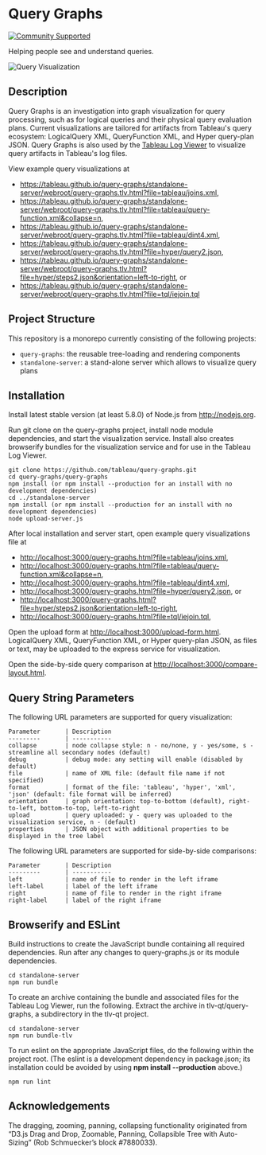 Query Graphs
============
[![Community Supported](https://img.shields.io/badge/Support%20Level-Community%20Supported-457387.svg)](https://www.tableau.com/support-levels-it-and-developer-tools)

Helping people see and understand queries.

![Query Visualization](https://tableau.github.io/query-graphs/standalone-server/media/sample_graph.png "Sample Graph")

Description
-----------

Query Graphs is an investigation into graph visualization for query processing, such as for logical queries and their physical
query evaluation plans.
Current visualizations are tailored for artifacts from Tableau's query ecosystem:
LogicalQuery XML, QueryFunction XML, and Hyper query-plan JSON.
Query Graphs is also used by the
[Tableau Log Viewer](https://github.com/tableau/tableau-log-viewer)
to visualize query artifacts in Tableau's log files.

View example query visualizations at
* <https://tableau.github.io/query-graphs/standalone-server/webroot/query-graphs.tlv.html?file=tableau/joins.xml>,
* <https://tableau.github.io/query-graphs/standalone-server/webroot/query-graphs.tlv.html?file=tableau/query-function.xml&collapse=n>,
* <https://tableau.github.io/query-graphs/standalone-server/webroot/query-graphs.tlv.html?file=tableau/dint4.xml>,
* <https://tableau.github.io/query-graphs/standalone-server/webroot/query-graphs.tlv.html?file=hyper/query2.json>,
* <https://tableau.github.io/query-graphs/standalone-server/webroot/query-graphs.tlv.html?file=hyper/steps2.json&orientation=left-to-right>, or
* <https://tableau.github.io/query-graphs/standalone-server/webroot/query-graphs.tlv.html?file=tql/iejoin.tql>

Project Structure
-------------------

This repository is a monorepo currently consisting of the following projects:

* `query-graphs`: the reusable tree-loading and rendering components
* `standalone-server`: a stand-alone server which allows to visualize query plans

Installation
------------

Install latest stable version (at least 5.8.0) of Node.js from <http://nodejs.org>.

Run git clone on the query-graphs project, install node module dependencies, and
start the visualization service.
Install also creates browserify bundles for the visualization service and for use in the Tableau Log Viewer.

```shell
git clone https://github.com/tableau/query-graphs.git
cd query-graphs/query-graphs
npm install (or npm install --production for an install with no development dependencies)
cd ../standalone-server
npm install (or npm install --production for an install with no development dependencies)
node upload-server.js
```

After local installation and server start, open example query visualizations file at
* <http://localhost:3000/query-graphs.html?file=tableau/joins.xml>,
* <http://localhost:3000/query-graphs.html?file=tableau/query-function.xml&collapse=n>,
* <http://localhost:3000/query-graphs.html?file=tableau/dint4.xml>,
* <http://localhost:3000/query-graphs.html?file=hyper/query2.json>, or
* <http://localhost:3000/query-graphs.html?file=hyper/steps2.json&orientation=left-to-right>,
* <http://localhost:3000/query-graphs.html?file=tql/iejoin.tql>,

Open the upload form at
<http://localhost:3000/upload-form.html>.
LogicalQuery XML, QueryFunction XML, or Hyper query-plan JSON, as files or text,
may be uploaded to the express service for visualization.

Open the side-by-side query comparison at
<http://localhost:3000/compare-layout.html>.

Query String Parameters
-----------------------

The following URL parameters are supported for query visualization:

```
Parameter       | Description
---------       | -----------
collapse        | node collapse style: n - no/none, y - yes/some, s - streamline all secondary nodes (default)
debug           | debug mode: any setting will enable (disabled by default)
file            | name of XML file: (default file name if not specified)
format          | format of the file: 'tableau', 'hyper', 'xml', 'json' (default: file format will be inferred)
orientation     | graph orientation: top-to-bottom (default), right-to-left, bottom-to-top, left-to-right
upload          | query uploaded: y - query was uploaded to the visualization service, n - (default)
properties      | JSON object with additional properties to be displayed in the tree label

```

The following URL parameters are supported for side-by-side comparisons:

```
Parameter       | Description
---------       | -----------
left            | name of file to render in the left iframe
left-label      | label of the left iframe
right           | name of file to render in the right iframe
right-label     | label of the right iframe
```

Browserify and ESLint
---------------------

Build instructions to create the JavaScript bundle containing all required dependencies.
Run after any changes to query-graphs.js or its module dependencies.

```shell
cd standalone-server
npm run bundle
```

To create an archive containing the bundle and associated files for the Tableau Log Viewer, run
the following. Extract the archive in tlv-qt/query-graphs, a subdirectory in the tlv-qt project.

```shell
cd standalone-server
npm run bundle-tlv
```

To run eslint on the appropriate JavaScript files, do the following within the project root.
(The eslint is a development dependency in package.json;
its installation could be avoided by using **npm install --production** above.)

```shell
npm run lint
```

Acknowledgements
----------------

The dragging, zooming, panning, collapsing functionality originated from
“D3.js Drag and Drop, Zoomable, Panning, Collapsible Tree with Auto-Sizing” (Rob Schmuecker’s block #7880033).
